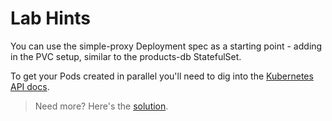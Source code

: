 # Lab Hints

You can use the simple-proxy Deployment spec as a starting point - adding in the PVC setup, similar to the products-db StatefulSet.

To get your Pods created in parallel you'll need to dig into the [Kubernetes API docs](https://kubernetes.io/docs/reference/kubernetes-api/workload-resources/stateful-set-v1/#StatefulSetSpec).

> Need more? Here's the [solution](solution.md).